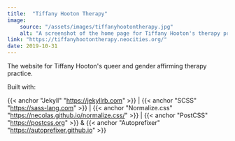 ```yaml
---
title:  "Tiffany Hooton Therapy"
image: 
    source: "/assets/images/tiffanyhootontherapy.jpg"
    alt: "A screenshot of the home page for Tiffany Hooton's therapy practice site"
link: "https://tiffanyhootontherapy.neocities.org/"
date: 2019-10-31
---
```

The website for Tiffany Hooton's queer and gender affirming therapy practice.

Built with:

{{< anchor "Jekyll" "https://jekyllrb.com" >}} | {{< anchor "SCSS" "https://sass-lang.com" >}} | {{< anchor "Normalize.css" "https://necolas.github.io/normalize.css/" >}} | {{< anchor "PostCSS" "https://postcss.org" >}} & {{< anchor "Autoprefixer" "https://autoprefixer.github.io" >}} 

<!--more-->
